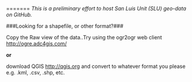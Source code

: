 
=======
*This is a preliminary effort to host San Luis Unit (SLU) geo-data on GitHub.*

###Looking for a shapefile, or other format?###

Copy the Raw view of the data..Try using the ogr2ogr web client http://ogre.adc4gis.com/ 

**or** 

download QGIS http://qgis.org and convert to whatever format you please e.g. .kml, .csv, .shp, etc.

